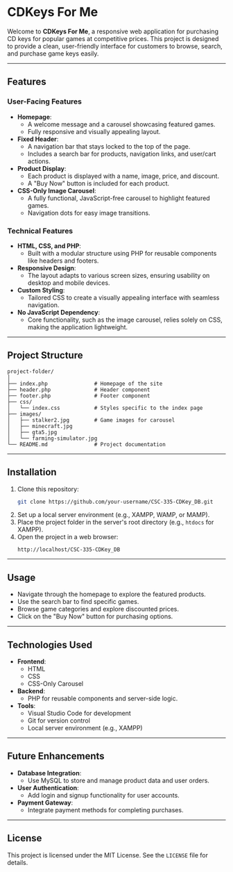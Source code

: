 
# CDKeys For Me

Welcome to **CDKeys For Me**, a responsive web application for purchasing CD keys for popular games at competitive prices. This project is designed to provide a clean, user-friendly interface for customers to browse, search, and purchase game keys easily.

---

## Features

### User-Facing Features
- **Homepage**:
  - A welcome message and a carousel showcasing featured games.
  - Fully responsive and visually appealing layout.
- **Fixed Header**:
  - A navigation bar that stays locked to the top of the page.
  - Includes a search bar for products, navigation links, and user/cart actions.
- **Product Display**:
  - Each product is displayed with a name, image, price, and discount.
  - A "Buy Now" button is included for each product.
- **CSS-Only Image Carousel**:
  - A fully functional, JavaScript-free carousel to highlight featured games.
  - Navigation dots for easy image transitions.

### Technical Features
- **HTML, CSS, and PHP**:
  - Built with a modular structure using PHP for reusable components like headers and footers.
- **Responsive Design**:
  - The layout adapts to various screen sizes, ensuring usability on desktop and mobile devices.
- **Custom Styling**:
  - Tailored CSS to create a visually appealing interface with seamless navigation.
- **No JavaScript Dependency**:
  - Core functionality, such as the image carousel, relies solely on CSS, making the application lightweight.

---

## Project Structure

```
project-folder/
│
├── index.php               # Homepage of the site
├── header.php              # Header component
├── footer.php              # Footer component
├── css/
│   └── index.css           # Styles specific to the index page
├── images/
│   ├── stalker2.jpg        # Game images for carousel
│   ├── minecraft.jpg
│   ├── gta5.jpg
│   └── farming-simulator.jpg
└── README.md               # Project documentation
```

---

## Installation

1. Clone this repository:
   ```bash
   git clone https://github.com/your-username/CSC-335-CDKey_DB.git
   ```
2. Set up a local server environment (e.g., XAMPP, WAMP, or MAMP).
3. Place the project folder in the server's root directory (e.g., `htdocs` for XAMPP).
4. Open the project in a web browser:
   ```
   http://localhost/CSC-335-CDKey_DB
   ```
---

## Usage

- Navigate through the homepage to explore the featured products.
- Use the search bar to find specific games.
- Browse game categories and explore discounted prices.
- Click on the "Buy Now" button for purchasing options.

---

## Technologies Used

- **Frontend**:
  - HTML
  - CSS
  - CSS-Only Carousel
- **Backend**:
  - PHP for reusable components and server-side logic.
- **Tools**:
  - Visual Studio Code for development
  - Git for version control
  - Local server environment (e.g., XAMPP)

---

## Future Enhancements
- **Database Integration**:
  - Use MySQL to store and manage product data and user orders.
- **User Authentication**:
  - Add login and signup functionality for user accounts.
- **Payment Gateway**:
  - Integrate payment methods for completing purchases.

---

## License

This project is licensed under the MIT License. See the `LICENSE` file for details.
